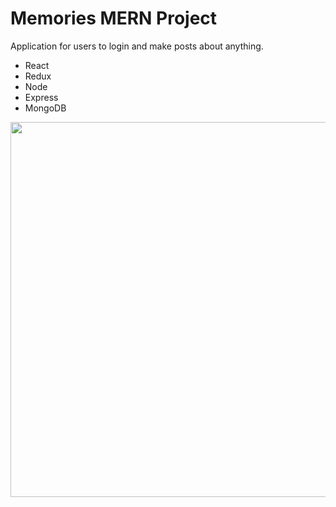 # Memories MERN Project

Application for users to login and make posts about anything.

- React
- Redux
- Node
- Express
- MongoDB

<img align="left" width="800" height="600" src="images/memories.png">
